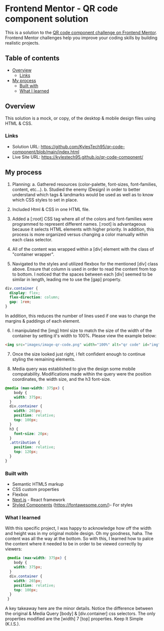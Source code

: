 # Frontend Mentor - QR code component solution

This is a solution to the [QR code component challenge on Frontend Mentor](https://www.frontendmentor.io/challenges/qr-code-component-iux_sIO_H). Frontend Mentor challenges help you improve your coding skills by building realistic projects. 

## Table of contents

- [Overview](#overview)
  - [Links](#links)
- [My process](#my-process)
  - [Built with](#built-with)
  - [What I learned](#what-i-learned)


## Overview
This solution is a mock, or copy, of the desktop & mobile design files using HTML & CSS.

### Links

- Solution URL: https://github.com/KylesTech95/qr-code-component/blob/main/index.html
- Live Site URL: https://kylestech95.github.io/qr-code-component/

## My process
1. Planning:
a. Gathered resources (color-palette, font-sizes, font-families, content, etc...).
b. Studied the enemy (Design) in order to better understand which tags & landmarks would be used as well as to know which CSS styles to set in place.

2. Included Html & CSS in one HTML file.

3. Added a [:root] CSS tag where all of the colors and font-families were programmed to represent different names. [:root] is advantageous because it selects HTML elements with higher priority. In addition, this process is more organized versus changing a color manually within each class selector.

4. All of the content was wrapped within a [div] element with the class of "container wrapper".

5. Navigated to the styles and utilized flexbox for the mentioned [div] class above. Ensure that column is used in order to read the content from top to bottom. I noticed that the spaces between each [div] seemed to be similar in length, leading me to use the [gap] property. 
```css
div.container {
  display: flex;
  flex-direction: column;
  gap: 1rem;
}
```
In addition, this reduces the number of lines used if one was to change the margins & paddings of each element.

6. I manipulated the [img] html size to match the size of the width of the container by setting it's width to 100%. Please view the example below:
```html
<img src="images/image-qr-code.png" width="100%" alt="qr code" id="img" class="qrCode">
```
7. Once the size looked just right, i felt confident enough to continue styling the remaining elements. 

8. Media query was established to give the design some mobile compatability. 
Modifications made within the query were the position coordinates, the width size, and the h3 font-size.
```css
@media (max-width: 375px) {
    body {
    width: 375px;
  }
  div.container {
    width: 265px;
    position: relative;
    top: 100px;
  }
  h3 {
    font-size: 20px;
  }
  .attribution {
    position: relative;
    top: 120px;
  }
}
```

### Built with

- Semantic HTML5 markup
- CSS custom properties
- Flexbox
- [Next.js](https://nextjs.org/) - React framework
- [Styled Components](https://fonts.google.com/) (https://fontawesome.com/)- For styles

### What I learned

With this specific project, I was happy to acknowledge how off the width and height was in my original mobile design. Oh my goodness, haha. The content was all the way at the bottom. 
So with this, I learned how to palce the content where it needed to be in order to be viewed correctly by viewers:

```css
 @media (max-width: 375px) {
    body {
    width: 375px;
  }
  div.container {
    width: 265px;
    position: relative;
    top: 100px;
  }
 }
```
A key takeaway here are the minor details. Notice the difference between the original & Media Query [body] & [div.container] css selectors. The only properties modified are the [width] 7 [top] properties. Keep It Simple (K.I.S.).
